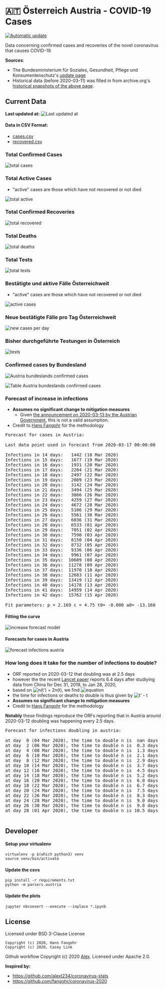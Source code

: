 # 🇦🇹 Österreich Austria - COVID-19 Cases

[![Automatic update](https://github.com/Ramblurr/Austria-COVID-19/workflows/Automatic%20update/badge.svg)](https://github.com/Ramblurr/Austria-COVID-19/actions?query=workflow%3A%22Automatic+update%22)

Data concerning confirmed cases and recoveries of the novel coronavirus that causes COVID-19.

**Sources**:
  * The Bundesministerium für Soziales, Gesundheit, Pflege und Konsumentenschutz's [update page](https://www.sozialministerium.at/Informationen-zum-Coronavirus/Neuartiges-Coronavirus-(2019-nCov).html)
  * Historical data (before 2020-03-11) was filled in from archive.org's [historical snapshots of the above page](https://web.archive.org/web/*/https://www.sozialministerium.at/Informationen-zum-Coronavirus/Neuartiges-Coronavirus-(2019-nCov).html).


## Current Data

**Last updated at:** ![Last updated at](./images/updated-date.svg)

#### Data in CSV Format:

* [cases.csv](./data/cases.csv)
* [recovered.csv](./data/recovered.csv)

### Total Confirmed Cases

![total cases](./images/total-cases.svg)

### Total Active Cases

- "active" cases are those which have not recovered or not died

![total active](./images/total-active.svg)

### Total Confirmed Recoveries

![total recovered](./images/total-recovered.svg)

### Total Deaths

![total deaths](./images/total-deaths.svg)

### Total Tests

![total tests](./images/total-tests.svg)

### Bestätigte und aktive Fälle Österreichweit

- "active" cases are those which have not recovered or not died

![active cases](./images/country-cases.svg)

### Neue bestätigte Fälle pro Tag Österreichweit

![new cases per day](./images/country-new-per-day.svg)

### Bisher durchgeführte Testungen in Österreich 

![tests](./images/country-tests.svg)

### Confirmed cases by Bundesland

![Austria bundeslands confirmed cases](./images/states-cases.svg)

![Table Austria bundeslands confirmed cases](./images/states-cases-table.png)

### Forecast of increase in infections

- **Assumes no significant change to mitigation measures**
  - Given [the announcement on 2020-03-13 by the Austrian Government](https://www.derstandard.at/jetzt/livebericht/2000115687827/neue-massnahmen-sollen-ausbreitung-des-coronavirus-eindaemmen?responsive=false), this is not a valid assumption.
- Credit to [Hans Fangohr](https://github.com/fangohr/coronavirus-2020) for the methodology

[table1]: start
<pre>
Forecast for cases in Austria:

Last data point used in forecast from 2020-03-17 00:00:00

Infections in 14 days:   1442 (18 Mar 2020)
Infections in 15 days:   1677 (19 Mar 2020)
Infections in 16 days:   1931 (20 Mar 2020)
Infections in 17 days:   2204 (21 Mar 2020)
Infections in 18 days:   2497 (22 Mar 2020)
Infections in 19 days:   2809 (23 Mar 2020)
Infections in 20 days:   3142 (24 Mar 2020)
Infections in 21 days:   3494 (25 Mar 2020)
Infections in 22 days:   3866 (26 Mar 2020)
Infections in 23 days:   4259 (27 Mar 2020)
Infections in 24 days:   4672 (28 Mar 2020)
Infections in 25 days:   5106 (29 Mar 2020)
Infections in 26 days:   5561 (30 Mar 2020)
Infections in 27 days:   6036 (31 Mar 2020)
Infections in 28 days:   6533 (01 Apr 2020)
Infections in 29 days:   7051 (02 Apr 2020)
Infections in 30 days:   7590 (03 Apr 2020)
Infections in 31 days:   8150 (04 Apr 2020)
Infections in 32 days:   8732 (05 Apr 2020)
Infections in 33 days:   9336 (06 Apr 2020)
Infections in 34 days:   9961 (07 Apr 2020)
Infections in 35 days:  10609 (08 Apr 2020)
Infections in 36 days:  11278 (09 Apr 2020)
Infections in 37 days:  11970 (10 Apr 2020)
Infections in 38 days:  12683 (11 Apr 2020)
Infections in 39 days:  13419 (12 Apr 2020)
Infections in 40 days:  14178 (13 Apr 2020)
Infections in 41 days:  14959 (14 Apr 2020)
Infections in 42 days:  15762 (15 Apr 2020)

Fit parameters: p = 2.169 c = 4.75 t0= -0.000 a0= -13.160
</pre>
[table1]: end


#### Fitting the curve
![increase forecast model](images/infections-with-model-fit.svg)

#### Forecasts for cases in Austria

![forecast infections austria](images/infections-with-forecast.svg)

### How long does it take for the number of infections to double?

- ORF reported on 2020-03-12 that doubling was at 2.5 days
- however the the recent [Lancet paper](https://www.thelancet.com/journals/lancet/article/PIIS0140-6736(20)30260-9/fulltext) reports 6.4 days after studiying data from China for Dec 31, 2019, to Jan 28, 2020,
- based on ![n(t') =  2n(t)](https://render.githubusercontent.com/render/math?math=n(t')%20%3D%20%202n(t)), we find ![equation](https://render.githubusercontent.com/render/math?math=t'%20%3D%20%5Cleft%28%282%28t-t_0%29%5Ep%2B%5Cfrac%7Ba_0%7D%7Bc%7D%5Cright%29%5E%5Cfrac%7B1%7D%7Bp%7D%20%2B%20t_0)
- the time for infections or deaths to double is thus given by ![t' - t](https://render.githubusercontent.com/render/math?math=t'%20-%20t)
- **Assumes no significant change to mitigation measures**
- Credit to [Hans Fangohr](https://github.com/fangohr/coronavirus-2020) for the methodology

**Notably** these findings reproduce the ORFs reporting that in Austria around 2020-03-12 doubling was happening every 2.5 days.

[table2]: start
<pre>
Forecast for infections doubling in austria:

at day  0 (04 Mar 2020), the time to double n is  nan days
at day  2 (06 Mar 2020), the time to double n is  0.3 days
at day  4 (08 Mar 2020), the time to double n is  1.3 days
at day  6 (10 Mar 2020), the time to double n is  2.1 days
at day  8 (12 Mar 2020), the time to double n is  2.9 days
at day 10 (14 Mar 2020), the time to double n is  3.7 days
at day 12 (16 Mar 2020), the time to double n is  4.5 days
at day 14 (18 Mar 2020), the time to double n is  5.2 days
at day 16 (20 Mar 2020), the time to double n is  6.0 days
at day 18 (22 Mar 2020), the time to double n is  6.7 days
at day 20 (24 Mar 2020), the time to double n is  7.5 days
at day 22 (26 Mar 2020), the time to double n is  8.3 days
at day 24 (28 Mar 2020), the time to double n is  9.0 days
at day 26 (30 Mar 2020), the time to double n is  9.8 days
at day 28 (01 Apr 2020), the time to double n is 10.5 days

</pre>
[table2]: end

## Developer

#### Setup your virtualenv

```console
virtualenv -p $(which python3) venv
source venv/bin/activate
```

#### Update the csvs

```console
pip install -r requirements.txt
python -m parsers.austria
```

#### Update the plots

```console
jupyter nbconvert --execute --inplace *.ipynb
```

## License
Licensed under BSD 3-Clause License

```
Copyright (c) 2020, Hans Fangohr
Copyright (c) 2020, Casey Link
```

Github workflow Copyright (c) 2020 [Alex](https://github.com/alext234). Licensed under Apache 2.0.

**Inspired by:**

* https://github.com/alext234/coronavirus-stats
* https://github.com/fangohr/coronavirus-2020

